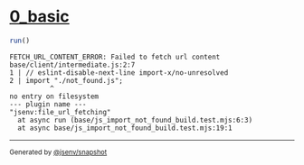 # [0_basic](../../js_import_not_found_build.test.mjs#L22)

```js
run()
```

```console
FETCH_URL_CONTENT_ERROR: Failed to fetch url content
base/client/intermediate.js:2:7
1 | // eslint-disable-next-line import-x/no-unresolved
2 | import "./not_found.js";
          ^
no entry on filesystem
--- plugin name ---
"jsenv:file_url_fetching"
  at async run (base/js_import_not_found_build.test.mjs:6:3)
  at async base/js_import_not_found_build.test.mjs:19:1
```

---

<sub>
  Generated by <a href="https://github.com/jsenv/core/tree/main/packages/tooling/snapshot">@jsenv/snapshot</a>
</sub>
